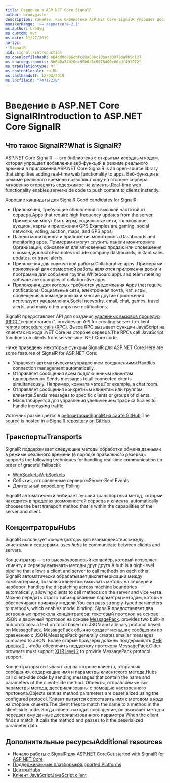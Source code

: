 ```yaml
---
title: Введение в ASP.NET Core SignalR
author: bradygaster
description: Узнайте, как библиотека ASP.NET Core SignalR упрощает добавление в приложения функций в режиме реального времени.
monikerRange: '>= aspnetcore-2.1'
ms.author: bradyg
ms.custom: mvc
ms.date: 11/27/2019
no-loc:
- SignalR
uid: signalr/introduction
ms.openlocfilehash: e84dd0d086cbfc80a80bc10baa33979da9b5d137
ms.sourcegitcommit: 3b6b0a54b20dc99b0c8c5978400c60adf431072f
ms.translationtype: MT
ms.contentlocale: ru-RU
ms.lasthandoff: 12/03/2019
ms.locfileid: "74717238"
---
```

# <a name="introduction-to-aspnet-core-opno-locsignalr"></a><span data-ttu-id="49d40-103">Введение в ASP.NET Core SignalR</span><span class="sxs-lookup"><span data-stu-id="49d40-103">Introduction to ASP.NET Core SignalR</span></span>

## <a name="what-is-opno-locsignalr"></a><span data-ttu-id="49d40-104">Что такое SignalR?</span><span class="sxs-lookup"><span data-stu-id="49d40-104">What is SignalR?</span></span>

<span data-ttu-id="49d40-105">ASP.NET Core SignalR — это библиотека с открытым исходным кодом, которая упрощает добавление веб-функций в режиме реального времени в приложения.</span><span class="sxs-lookup"><span data-stu-id="49d40-105">ASP.NET Core SignalR is an open-source library that simplifies adding real-time web functionality to apps.</span></span> <span data-ttu-id="49d40-106">Веб-функции в режиме реального времени позволяют коду на стороне сервера мгновенно отправлять содержимое на клиенты.</span><span class="sxs-lookup"><span data-stu-id="49d40-106">Real-time web functionality enables server-side code to push content to clients instantly.</span></span>

<span data-ttu-id="49d40-107">Хорошие кандидаты для SignalR:</span><span class="sxs-lookup"><span data-stu-id="49d40-107">Good candidates for SignalR:</span></span>

* <span data-ttu-id="49d40-108">Приложения, требующие обновления с высокой частотой от сервера.</span><span class="sxs-lookup"><span data-stu-id="49d40-108">Apps that require high frequency updates from the server.</span></span> <span data-ttu-id="49d40-109">Примерами могут быть игры, социальные сети, голосование, аукцион, карты и приложения GPS.</span><span class="sxs-lookup"><span data-stu-id="49d40-109">Examples are gaming, social networks, voting, auction, maps, and GPS apps.</span></span>
* <span data-ttu-id="49d40-110">Панели мониторинга и приложения мониторинга.</span><span class="sxs-lookup"><span data-stu-id="49d40-110">Dashboards and monitoring apps.</span></span> <span data-ttu-id="49d40-111">Примерами могут служить панели мониторинга Организации, обновления для мгновенных продаж или оповещения о командировках.</span><span class="sxs-lookup"><span data-stu-id="49d40-111">Examples include company dashboards, instant sales updates, or travel alerts.</span></span>
* <span data-ttu-id="49d40-112">Приложения для совместной работы.</span><span class="sxs-lookup"><span data-stu-id="49d40-112">Collaborative apps.</span></span> <span data-ttu-id="49d40-113">Примерами приложений для совместной работы являются приложения доски и программа для собрания группы.</span><span class="sxs-lookup"><span data-stu-id="49d40-113">Whiteboard apps and team meeting software are examples of collaborative apps.</span></span>
* <span data-ttu-id="49d40-114">Приложения, для которых требуются уведомления.</span><span class="sxs-lookup"><span data-stu-id="49d40-114">Apps that require notifications.</span></span> <span data-ttu-id="49d40-115">Социальные сети, электронная почта, чат, игры, оповещения в командировках и многие другие приложения используют уведомления.</span><span class="sxs-lookup"><span data-stu-id="49d40-115">Social networks, email, chat, games, travel alerts, and many other apps use notifications.</span></span>

SignalR<span data-ttu-id="49d40-116"> предоставляет API для создания [удаленных вызовов процедур (RPC) "](https://wikipedia.org/wiki/Remote_procedure_call)сервер-клиент".</span><span class="sxs-lookup"><span data-stu-id="49d40-116"> provides an API for creating server-to-client [remote procedure calls (RPC)](https://wikipedia.org/wiki/Remote_procedure_call).</span></span> <span data-ttu-id="49d40-117">Вызов RPC вызывает функции JavaScript на клиентах из кода .NET Core на стороне сервера.</span><span class="sxs-lookup"><span data-stu-id="49d40-117">The RPCs call JavaScript functions on clients from server-side .NET Core code.</span></span>

<span data-ttu-id="49d40-118">Ниже приведены некоторые функции SignalR для ASP.NET Core.</span><span class="sxs-lookup"><span data-stu-id="49d40-118">Here are some features of SignalR for ASP.NET Core:</span></span>

* <span data-ttu-id="49d40-119">Управляет автоматическим управлением соединениями.</span><span class="sxs-lookup"><span data-stu-id="49d40-119">Handles connection management automatically.</span></span>
* <span data-ttu-id="49d40-120">Отправляет сообщения всем подключенным клиентам одновременно.</span><span class="sxs-lookup"><span data-stu-id="49d40-120">Sends messages to all connected clients simultaneously.</span></span> <span data-ttu-id="49d40-121">Например, комната чатов.</span><span class="sxs-lookup"><span data-stu-id="49d40-121">For example, a chat room.</span></span>
* <span data-ttu-id="49d40-122">Отправляет сообщения конкретным клиентам или группам клиентов.</span><span class="sxs-lookup"><span data-stu-id="49d40-122">Sends messages to specific clients or groups of clients.</span></span>
* <span data-ttu-id="49d40-123">Масштабируется для управления увеличением трафика.</span><span class="sxs-lookup"><span data-stu-id="49d40-123">Scales to handle increasing traffic.</span></span>

<span data-ttu-id="49d40-124">Источник размещается в [репозиторииSignalR на сайте GitHub](https://github.com/aspnet/AspNetCore/tree/master/src/SignalR).</span><span class="sxs-lookup"><span data-stu-id="49d40-124">The source is hosted in a [SignalR repository on GitHub](https://github.com/aspnet/AspNetCore/tree/master/src/SignalR).</span></span>

## <a name="transports"></a><span data-ttu-id="49d40-125">Транспорты</span><span class="sxs-lookup"><span data-stu-id="49d40-125">Transports</span></span>

SignalR<span data-ttu-id="49d40-126"> поддерживает следующие методы обработки обмена данными в режиме реального времени (в порядке правильного резерва):</span><span class="sxs-lookup"><span data-stu-id="49d40-126"> supports the following techniques for handling real-time communication (in order of graceful fallback):</span></span>

* [<span data-ttu-id="49d40-127">WebSockets</span><span class="sxs-lookup"><span data-stu-id="49d40-127">WebSockets</span></span>](https://tools.ietf.org/html/rfc7118)
* <span data-ttu-id="49d40-128">События, отправленные сервером</span><span class="sxs-lookup"><span data-stu-id="49d40-128">Server-Sent Events</span></span>
* <span data-ttu-id="49d40-129">Длительный опрос</span><span class="sxs-lookup"><span data-stu-id="49d40-129">Long Polling</span></span>

SignalR<span data-ttu-id="49d40-130"> автоматически выбирает лучший транспортный метод, который находится в пределах возможностей сервера и клиента.</span><span class="sxs-lookup"><span data-stu-id="49d40-130"> automatically chooses the best transport method that is within the capabilities of the server and client.</span></span>

## <a name="hubs"></a><span data-ttu-id="49d40-131">Концентраторы</span><span class="sxs-lookup"><span data-stu-id="49d40-131">Hubs</span></span>

SignalR<span data-ttu-id="49d40-132"> использует *концентраторы* для взаимодействия между клиентами и серверами.</span><span class="sxs-lookup"><span data-stu-id="49d40-132"> uses *hubs* to communicate between clients and servers.</span></span>

<span data-ttu-id="49d40-133">Концентратор — это высокоуровневый конвейер, который позволяет клиенту и серверу вызывать методы друг друга.</span><span class="sxs-lookup"><span data-stu-id="49d40-133">A hub is a high-level pipeline that allows a client and server to call methods on each other.</span></span> SignalR<span data-ttu-id="49d40-134"> автоматически обрабатывает диспетчеризации между компьютерами, позволяя клиентам вызывать методы на сервере и наоборот.</span><span class="sxs-lookup"><span data-stu-id="49d40-134"> handles the dispatching across machine boundaries automatically, allowing clients to call methods on the server and vice versa.</span></span> <span data-ttu-id="49d40-135">Можно передать строго типизированные параметры методам, которые обеспечивают привязку модели.</span><span class="sxs-lookup"><span data-stu-id="49d40-135">You can pass strongly-typed parameters to methods, which enables model binding.</span></span> SignalR<span data-ttu-id="49d40-136"> предоставляет два встроенных протокола концентратора: текстовый протокол на основе JSON и двоичный протокол на основе [MessagePack](https://msgpack.org/).</span><span class="sxs-lookup"><span data-stu-id="49d40-136"> provides two built-in hub protocols: a text protocol based on JSON and a binary protocol based on [MessagePack](https://msgpack.org/).</span></span>  <span data-ttu-id="49d40-137">MessagePack обычно создает меньшие сообщения по сравнению с JSON.</span><span class="sxs-lookup"><span data-stu-id="49d40-137">MessagePack generally creates smaller messages compared to JSON.</span></span> <span data-ttu-id="49d40-138">Более старые браузеры должны поддерживать [XHR уровня 2](https://caniuse.com/#feat=xhr2) , чтобы обеспечить поддержку протокола MessagePack.</span><span class="sxs-lookup"><span data-stu-id="49d40-138">Older browsers must support [XHR level 2](https://caniuse.com/#feat=xhr2) to provide MessagePack protocol support.</span></span>

<span data-ttu-id="49d40-139">Концентраторы вызывают код на стороне клиента, отправляя сообщения, содержащие имя и параметры клиентского метода.</span><span class="sxs-lookup"><span data-stu-id="49d40-139">Hubs call client-side code by sending messages that contain the name and parameters of the client-side method.</span></span> <span data-ttu-id="49d40-140">Объекты, отправляемые как параметры метода, десериализованы с помощью настроенного протокола.</span><span class="sxs-lookup"><span data-stu-id="49d40-140">Objects sent as method parameters are deserialized using the configured protocol.</span></span> <span data-ttu-id="49d40-141">Клиент пытается сопоставить имя с методом в коде на стороне клиента.</span><span class="sxs-lookup"><span data-stu-id="49d40-141">The client tries to match the name to a method in the client-side code.</span></span> <span data-ttu-id="49d40-142">Когда клиент находит совпадение, он вызывает метод и передает ему данные десериализованного параметра.</span><span class="sxs-lookup"><span data-stu-id="49d40-142">When the client finds a match, it calls the method and passes to it the deserialized parameter data.</span></span>

## <a name="additional-resources"></a><span data-ttu-id="49d40-143">Дополнительные ресурсы</span><span class="sxs-lookup"><span data-stu-id="49d40-143">Additional resources</span></span>

* <span data-ttu-id="49d40-144">[Начало работы с SignalR для ASP.NET Core](xref:tutorials/signalr)</span><span class="sxs-lookup"><span data-stu-id="49d40-144">[Get started with SignalR for ASP.NET Core](xref:tutorials/signalr)</span></span>
* [<span data-ttu-id="49d40-145">Поддерживаемые платформы</span><span class="sxs-lookup"><span data-stu-id="49d40-145">Supported Platforms</span></span>](xref:signalr/supported-platforms)
* [<span data-ttu-id="49d40-146">Центры</span><span class="sxs-lookup"><span data-stu-id="49d40-146">Hubs</span></span>](xref:signalr/hubs)
* [<span data-ttu-id="49d40-147">Клиент JavaScript</span><span class="sxs-lookup"><span data-stu-id="49d40-147">JavaScript client</span></span>](xref:signalr/javascript-client)
